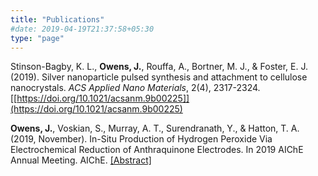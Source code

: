 ```yaml
---
title: "Publications"
#date: 2019-04-19T21:37:58+05:30
type: "page"
---
```


Stinson-Bagby, K. L., **Owens, J.**, Rouffa, A., Bortner, M. J., & Foster, E. J. (2019). Silver nanoparticle pulsed synthesis and attachment to cellulose nanocrystals. *ACS Applied Nano Materials*, 2(4), 2317-2324. [[https://doi.org/10.1021/acsanm.9b00225]](https://doi.org/10.1021/acsanm.9b00225)


**Owens, J.**, Voskian, S., Murray, A. T., Surendranath, Y., & Hatton, T. A. (2019, November). In-Situ Production of Hydrogen Peroxide Via Electrochemical Reduction of Anthraquinone Electrodes. In 2019 AIChE Annual Meeting. AIChE. [[Abstract]](https://aiche.confex.com/aiche/2019/meetingapp.cgi/Paper/583894)